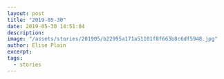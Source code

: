 ```yaml
---
layout: post
title: "2019-05-30"
date: 2019-05-30 14:51:04
description: 
image: "/assets/stories/201905/b22995a171a51101f8f663b8c6df5948.jpg"
author: Elise Plain
excerpt: 
tags: 
  - stories
---
```



<p></p>
